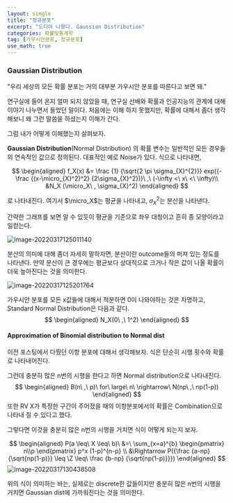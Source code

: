 ```yaml
---
layout: single
title: "정규분포"
excerpt: "드디어 나왔다. Gaussian Distribution"
categories: 확률및통계학
tag: [가우시안분포, 정규분포]
use_math: true
---
```


### Gaussian Distribution

"우리 세상의 모든 확률 분포는 거의 대부분 가우시안 분포를 따른다고 보면 돼."

연구실에 들어 온지 얼마 되지 않았을 때, 연구실 선배와 확률과 인공지능의 관계에 대해 이야기 나누면서 들었던 말이다. 처음에는 이해 하지 못했지만, 확률에 대해서 좀더 생각해보니 왜 그런 말씀을 하셨는지 이해가 간다. 

그럼 내가 어떻게 이해했는지 살펴보자.



**Gaussian Distribution**(Normal Distribution) 의 확률 변수는 일반적인 모든 경우들의 연속적인 값으로 정의된다. 대표적인 예로 Noise가 있다. 식으로 나타내면,

$$
\begin{aligned}
f_X(x) &= \frac {1} {\sqrt{2 \pi \sigma_{X}^{2}}} exp({-\frac {(x-\micro_{X}^2)^2} {2\sigma_{X}^2})}\ ,\ (-\infty <\ x\ <\ \infty)\\
&N_X (\micro_X\ , \sigma_{X}^2)
\end{aligned}
$$

로 나타내진다. 여기서 $\micro_X$는 평균을 나타내고, $\sigma_{X}^2$는 분산을 나타낸다.

간략한 그래프를 보면 알 수 있듯이 평균을 기준으로 좌우 대칭이고 흔히 종 모양이라고 일컫는다.

![image-20220317125011140](https://raw.githubusercontent.com/kjw9899/kjw9899.github.io/master/kjw9899/kjw9899.github.io/assets/images/image-20220317125011140.png)

분산의 의미에 대해 좀더 자세히 말하자면, 분산이란 outcome들의 퍼져 있는 정도를 나타낸다. 만약 분산이 큰 경우에는 평균보다 상대적으로 크거나 작은 값이 나올 확률이 더욱 높아진다는 것을 의미한다. 

![image-20220317125201764](https://raw.githubusercontent.com/kjw9899/kjw9899.github.io/master/kjw9899/kjw9899.github.io/assets/images/image-20220317125201764.png)

가우시안 분포를 모든 x값들에 대해서 적분하면 0이 나와야하는 것은 자명하고, Standard Normal Distribution은 다음과 같다.
$$
\begin{aligned}
N_X(0\ ,\ 1^2)
\end{aligned}
$$


#### Approximation of Binomial distribution to Normal dist



이전 포스팅에서 다뤘던 이항 분포에 대해서 생각해보자. 식은 단순히 시행 횟수와 확률로 나타내어진다.

그런데 충분히 많은 n번의 시행을 한다고 하면 Normal distribution으로 나타내진다.
$$
\begin{aligned}
B(n\ ,\ p)\ for\ large\ n\ \rightarrow\ N(np\ ,\ np(1-p))
\end{aligned}
$$
또한 RV X가 특정한 구간이 주어졌을 때의 이항분포에서의 확률은 Combination으로 나타내 질 수 있다고 했다.

그렇다면 이것을 충분히 많은 n번의 시행을 거치면 식이 어떻게 되는지 보자.


$$
\begin{aligned}
P(a \leq\ X \leq\ b)\ &=\ \sum_{x=a}^{b} \begin{pmatrix} n\\p \end{pmatrix} p^x (1-p)^{n-p} \\
&\Rightarrow P({\frac {a-np} {\sqrt{np(1-p)}} \leq \Z \leq\ \frac {b-np} {\sqrt{np(1-p)}}})
\end{aligned}
$$
![image-20220317130438508](https://raw.githubusercontent.com/kjw9899/kjw9899.github.io/master/kjw9899/kjw9899.github.io/assets/images/image-20220317130438508.png)



위의 식이 의미하는 바는, 실제로는 discrete한 값들이지만 충분히 많은 n번의 시행을 거치면 Gaussian dist에 가까워진다는 것을 의미한다.





















